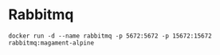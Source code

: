 # Rabbitmq

```
docker run -d --name rabbitmq -p 5672:5672 -p 15672:15672 rabbitmq:magament-alpine
```
